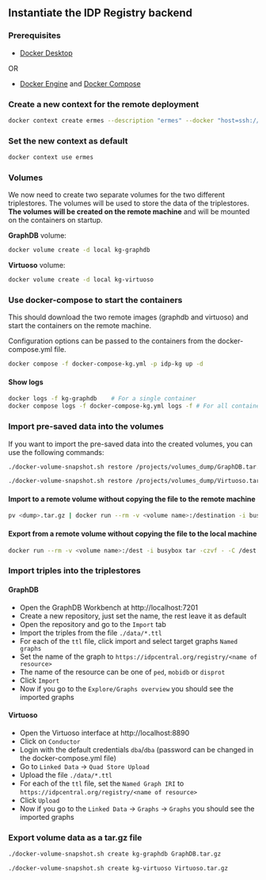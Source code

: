 ## Instantiate the IDP Registry backend

### Prerequisites

* [Docker Desktop](https://www.docker.com/products/docker-desktop)

OR

* [Docker Engine](https://docs.docker.com/engine/install/ubuntu/)
  and [Docker Compose](https://docs.docker.com/desktop/install/linux-install/)

### Create a new context for the remote deployment

```bash
docker context create ermes --description "ermes" --docker "host=ssh://<user>@ermes"
```

### Set the new context as default

```bash
docker context use ermes
```

### Volumes

We now need to create two separate volumes for the two different triplestores. The volumes will be used to store the
data of the triplestores. **The volumes will be created on the remote machine** and will be mounted on the containers
on startup.

**GraphDB** volume:

```bash
docker volume create -d local kg-graphdb
```

**Virtuoso** volume:

```bash
docker volume create -d local kg-virtuoso
```

### Use docker-compose to start the containers
This should download the two remote images (graphdb and virtuoso) and start the containers on the remote machine.

Configuration options can be passed to the containers from the docker-compose.yml file.

```bash
docker compose -f docker-compose-kg.yml -p idp-kg up -d
```

#### Show logs

```bash
docker logs -f kg-graphdb    # For a single container
docker compose logs -f docker-compose-kg.yml logs -f # For all containers
```

### Import pre-saved data into the volumes 
If you want to import the pre-saved data into the created volumes, you can use the following commands:

```bash
./docker-volume-snapshot.sh restore /projects/volumes_dump/GraphDB.tar.gz kg-graphdb
```

```bash
./docker-volume-snapshot.sh restore /projects/volumes_dump/Virtuoso.tar.gz kg-virtuoso
```

#### Import to a remote volume without copying the file to the remote machine

```bash
pv <dump>.tar.gz | docker run --rm -v <volume name>:/destination -i busybox tar xzf - -C /destination
```

#### Export from a remote volume without copying the file to the local machine
```bash
docker run --rm -v <volume name>:/dest -i busybox tar -czvf - -C /dest . > <dump>.tar.gz
```

### Import triples into the triplestores

#### GraphDB

* Open the GraphDB Workbench at http://localhost:7201
* Create a new repository, just set the name, the rest leave it as default
* Open the repository and go to the `Import` tab
* Import the triples from the file `./data/*.ttl`
* For each of the `ttl` file, click import and select target graphs `Named graphs`
* Set the name of the graph to `https://idpcentral.org/registry/<name of resource>`
* The name of the resource can be one of `ped`, `mobidb` or `disprot`
* Click `Import`
* Now if you go to the `Explore/Graphs overview` you should see the imported graphs

#### Virtuoso

* Open the Virtuoso interface at http://localhost:8890
* Click on `Conductor`
* Login with the default credentials `dba`/`dba` (password can be changed in the docker-compose.yml file)
* Go to `Linked Data` -> `Quad Store Upload`
* Upload the file `./data/*.ttl`
* For each of the `ttl` file, set the `Named Graph IRI` to `https://idpcentral.org/registry/<name of resource>`
* Click `Upload`
* Now if you go to the `Linked Data` -> `Graphs` -> `Graphs` you should see the imported graphs

### Export volume data as a tar.gz file
```bash
./docker-volume-snapshot.sh create kg-graphdb GraphDB.tar.gz 
```

```bash
./docker-volume-snapshot.sh create kg-virtuoso Virtuoso.tar.gz 
```
